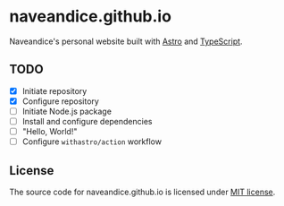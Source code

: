 # naveandice.github.io

Naveandice's personal website built with [Astro] and [TypeScript].

## TODO

- [x] Initiate repository
- [x] Configure repository
- [ ] Initiate Node.js package
- [ ] Install and configure dependencies
- [ ] "Hello, World!"
- [ ] Configure `withastro/action` workflow

## License

The source code for naveandice.github.io is licensed under [MIT license].

[Astro]:        https://astro.build
[TypeScript]:   https://typescriptlang.org
[MIT license]:  ./LICENSE

